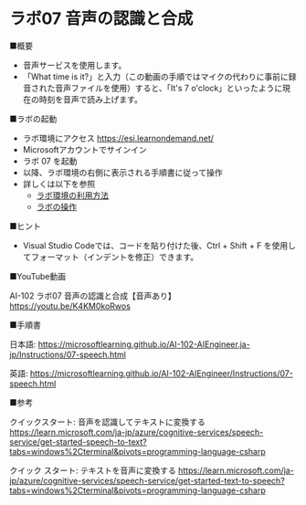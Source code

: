# ラボ07 音声の認識と合成

■概要

- 音声サービスを使用します。
- 「What time is it?」と入力（この動画の手順ではマイクの代わりに事前に録音された音声ファイルを使用）すると、「It's 7 o'clock」といったように現在の時刻を音声で読み上げます。

■ラボの起動

- ラボ環境にアクセス https://esi.learnondemand.net/
- Microsoftアカウントでサインイン
- ラボ 07 を起動
- 以降、ラボ環境の右側に表示される手順書に従って操作
- 詳しくは以下を参照
  - [ラボ環境の利用方法](https://github.com/hiryamada/notes/blob/main/cloudslice/README.md)
  - [ラボの操作](https://github.com/hiryamada/notes/blob/main/cloudslice/CloudSliceLab.pdf)

■ヒント

- Visual Studio Codeでは、コードを貼り付けた後、Ctrl + Shift + F を使用してフォーマット（インデントを修正）できます。

■YouTube動画

AI-102 ラボ07 音声の認識と合成【音声あり】
https://youtu.be/K4KM0koRwos

■手順書

日本語:
https://microsoftlearning.github.io/AI-102-AIEngineer.ja-jp/Instructions/07-speech.html

英語:
https://microsoftlearning.github.io/AI-102-AIEngineer/Instructions/07-speech.html

■参考

クイックスタート: 音声を認識してテキストに変換する
https://learn.microsoft.com/ja-jp/azure/cognitive-services/speech-service/get-started-speech-to-text?tabs=windows%2Cterminal&pivots=programming-language-csharp

クイック スタート: テキストを音声に変換する
https://learn.microsoft.com/ja-jp/azure/cognitive-services/speech-service/get-started-text-to-speech?tabs=windows%2Cterminal&pivots=programming-language-csharp